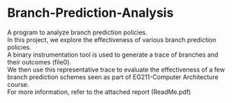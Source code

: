 # Branch-Prediction-Analysis
A program to analyze branch prediction policies.  
In this project, we explore the effectiveness of various branch prediction policies.  
A binary instrumentation tool is used to generate a trace of branches and their outcomes (file0).  
We then use this representative trace to evaluate the effectiveness of a few branch prediction schemes seen as part of EG211-Computer Architecture course.  
For more information, refer to the attached report (ReadMe.pdf)  
